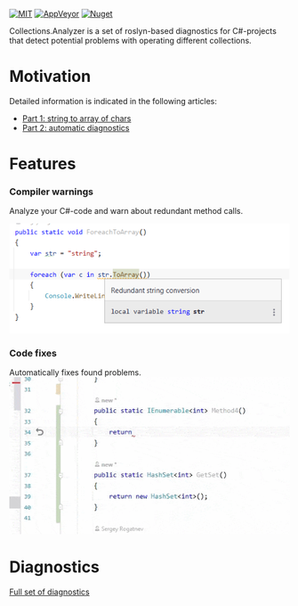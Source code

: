 [![MIT](https://img.shields.io/github/license/Backs/Collections.Analyzer)](LICENSE)
[![AppVeyor](https://img.shields.io/appveyor/build/Backs/CollectionsAnalyzer)](https://ci.appveyor.com/project/Backs/CollectionsAnalyzer)
[![Nuget](https://img.shields.io/nuget/v/Collections.Analyzer)](https://www.nuget.org/packages/Collections.Analyzer/)

Collections.Analyzer is a set of roslyn-based diagnostics for C#-projects that detect potential problems with operating different collections.

# Motivation
Detailed information is indicated in the following articles:
- [Part 1: string to array of chars](https://blog.rogatnev.net/posts/2021/09/Harmful-collection-transformations-part-1-strings.html)
- [Part 2: automatic diagnostics](https://blog.rogatnev.net/posts/2021/10/Harmful-collection-transformations-part-2-diagnostics.html)

# Features
### Compiler warnings
Analyze your C#-code and warn about redundant method calls.

![Code fix string](https://raw.githubusercontent.com/Backs/Collections.Analyzer/master/Documentation/img/string-example-2.png)

### Code fixes
Automatically fixes found problems.
![Code fix enumerable](https://raw.githubusercontent.com/Backs/Collections.Analyzer/master/Documentation/img/enumerable-example-1.gif)

# Diagnostics


[Full set of diagnostics](https://github.com/Backs/Collections.Analyzer/blob/master/Documentation/Diagnostics.md)
